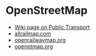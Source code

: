 # OpenStreetMap

* [Wiki page on Public
  Transport](https://wiki.openstreetmap.org/wiki/Public_transport)
* [allrailmap.com](http://allrailmap.com)
* [openrailwaymap.org](https://www.openrailwaymap.org)
* [openptmap.org](http://openptmap.org)
